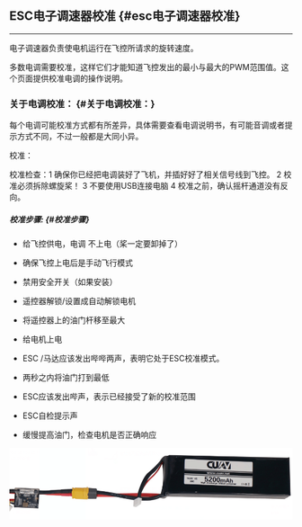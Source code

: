 ## ESC电子调速器校准 {#esc电子调速器校准}

---

电子调速器负责使电机运行在飞控所请求的旋转速度。

多数电调需要校准，这样它们才能知道飞控发出的最小与最大的PWM范围值。这个页面提供校准电调的操作说明。

### 关于电调校准： {#关于电调校准：}

每个电调可能校准方式都有所差异，具体需要查看电调说明书，有可能音调或者提示方式不同，不过一般都是大同小异。

校准：

校准检查：1 确保你已经把电调装好了飞机，并插好好了相关信号线到飞控。
         2 校准必须拆除螺旋桨！
         3 不要使用USB连接电脑
         4 校准之前，确认摇杆通道没有反向。


##### 校准步骤: {#校准步骤}

*  给飞控供电，电调 不上电（桨一定要卸掉了）

* 确保飞控上电后是手动飞行模式

* 禁用安全开关（如果安装）

* 遥控器解锁/设置成自动解锁电机

* 将遥控器上的油门杆移至最大

* 给电机上电

* ESC /马达应该发出哔哔两声，表明它处于ESC校准模式。

*  两秒之内将油门打到最低

* ESC应该发出哔声，表示已经接受了新的校准范围
* ESC自检提示声

* 缓慢提高油门，检查电机是否正确响应





![](/assets/Connect-Battery.png)





